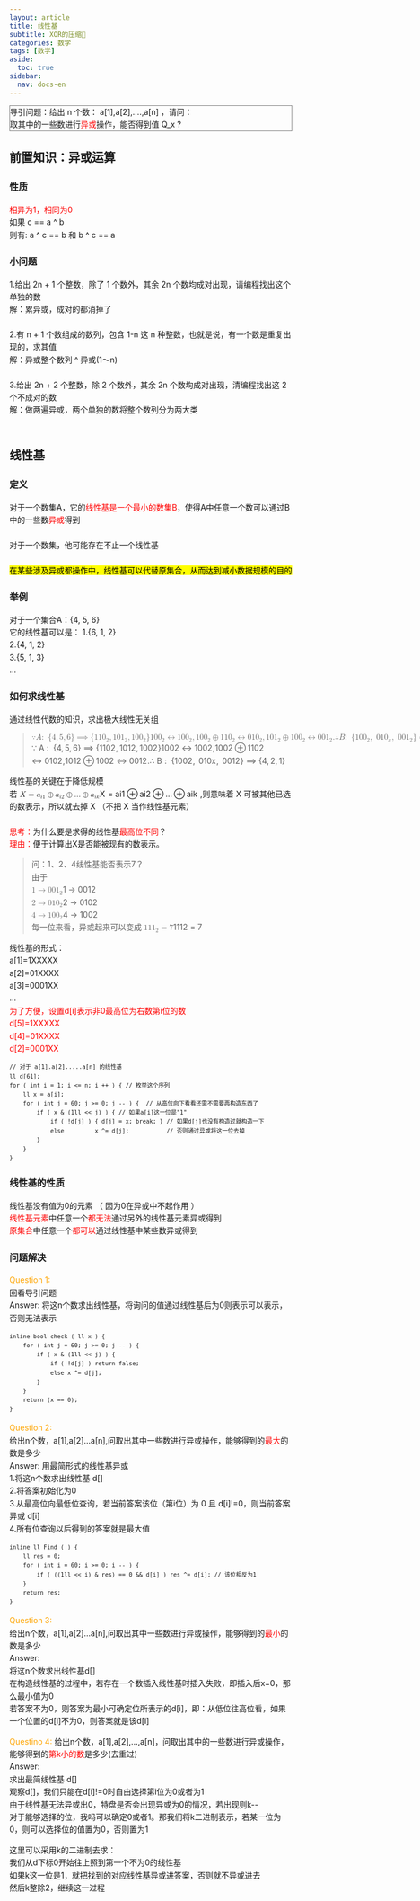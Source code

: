 ```yaml
---
layout: article
title: 线性基
subtitle: XOR的压缩🤔
categories: 数学
tags: [数学]
aside:
  toc: true
sidebar:
  nav: docs-en
---
```


<head>
        <link rel="stylesheet" href="https://cdn.jsdelivr.net/npm/katex@0.10.2/dist/katex.min.css" integrity="sha384-yFRtMMDnQtDRO8rLpMIKrtPCD5jdktao2TV19YiZYWMDkUR5GQZR/NOVTdquEx1j" crossorigin="anonymous">
<link href="https://cdn.jsdelivr.net/npm/katex-copytex@latest/dist/katex-copytex.min.css" rel="stylesheet" type="text/css">
        <link rel="stylesheet" href="https://cdn.jsdelivr.net/gh/Microsoft/vscode/extensions/markdown-language-features/media/markdown.css">
<link rel="stylesheet" href="https://cdn.jsdelivr.net/gh/Microsoft/vscode/extensions/markdown-language-features/media/highlight.css">
	<style>
            body {
                font-family: -apple-system, BlinkMacSystemFont, 'Segoe WPC', 'Segoe UI', system-ui, 'Ubuntu', 'Droid Sans', sans-serif;
                font-size: 14px;
                line-height: 1.6;
            }
	</style>
        <style>
		.task-list-item { list-style-type: none; } .task-list-item-checkbox { margin-left: -20px; vertical-align: middle; }
	</style>
</head>
<body class="vscode-body vscode-light">
        <div style="border: 1px solid grey;">导引问题：给出 n 个数： a[1],a[2],....,a[n] ，请问：<br>取其中的一些数进行<span style="color:red;">异或</span>操作，能否得到值 Q_x ?</div>
<h2 id="前置知识异或运算">前置知识：异或运算</h2>
<h3 id="性质">性质</h3>
<p><span style="color: red;">相异为1，相同为0</span><br>
如果 c == a ^ b <br>
则有: a ^ c == b 和 b ^ c == a <br></p>
<h3 id="小问题">小问题</h3>
<p>1.给出 2n + 1 个整数，除了 1 个数外，其余 2n 个数均成对出现，请编程找出这个单独的数<br>
解：累异或，成对的都消掉了<br><br>
2.有 n + 1 个数组成的数列，包含 1-n 这 n 种整数，也就是说，有一个数是重复出现的，求其值<br>
解：异或整个数列 ^ 异或(1～n)<br><br>
3.给出 2n + 2 个整数，除 2 个数外，其余 2n 个数均成对出现，清编程找出这 2 个不成对的数<br>
解：做两遍异或，两个单独的数将整个数列分为两大类<br><br></p>
<h2 id="线性基">线性基</h2>
<h3 id="定义">定义</h3>
<p>对于一个数集A，它的<span style="color:red;">线性基是一个最小的数集B</span>，使得A中任意一个数可以通过B中的一些数<span style="color:red;">异或</span>得到<br><br>
对于一个数集，他可能存在不止一个线性基<br><br>
<mark>在某些涉及异或都操作中，线性基可以代替原集合，从而达到减小数据规模的目的</mark></p>
<h3 id="举例">举例</h3>
<p>对于一个集合A：{4, 5, 6}<br>
它的线性基可以是：
1.{6, 1, 2}<br>
2.{4, 1, 2}<br>
3.{5, 1, 3}<br>
...<br></p>
<h3 id="如何求线性基">如何求线性基</h3>
<p>通过线性代数的知识，求出极大线性无关组<br></p>
<blockquote>
<p><span class="katex-display"><span class="katex"><span class="katex-mathml"><math xmlns="http://www.w3.org/1998/Math/MathML" display="block"><semantics><mrow><mo>∵</mo><mi>A</mi><mo>:</mo><mtext>  </mtext><mo stretchy="false">{</mo><mn>4</mn><mo separator="true">,</mo><mn>5</mn><mo separator="true">,</mo><mn>6</mn><mo stretchy="false">}</mo><mo>⟹</mo><mo stretchy="false">{</mo><mn>11</mn><msub><mn>0</mn><mn>2</mn></msub><mo separator="true">,</mo><mn>10</mn><msub><mn>1</mn><mn>2</mn></msub><mo separator="true">,</mo><mn>10</mn><msub><mn>0</mn><mn>2</mn></msub><mo stretchy="false">}</mo><mspace linebreak="newline"></mspace><mn>10</mn><msub><mn>0</mn><mn>2</mn></msub><mo>↔</mo><mn>10</mn><msub><mn>0</mn><mn>2</mn></msub><mo separator="true">,</mo><mspace linebreak="newline"></mspace><mn>10</mn><msub><mn>0</mn><mn>2</mn></msub><mo>⊕</mo><mn>11</mn><msub><mn>0</mn><mn>2</mn></msub><mo>↔</mo><mn>01</mn><msub><mn>0</mn><mn>2</mn></msub><mo separator="true">,</mo><mspace linebreak="newline"></mspace><mn>10</mn><msub><mn>1</mn><mn>2</mn></msub><mo>⊕</mo><mn>10</mn><msub><mn>0</mn><mn>2</mn></msub><mo>↔</mo><mn>00</mn><msub><mn>1</mn><mn>2</mn></msub><mi mathvariant="normal">.</mi><mspace linebreak="newline"></mspace><mo>∴</mo><mi>B</mi><mo>:</mo><mtext>  </mtext><mo stretchy="false">{</mo><mn>10</mn><msub><mn>0</mn><mn>2</mn></msub><mo separator="true">,</mo><mtext>  </mtext><mn>01</mn><msub><mn>0</mn><mi>x</mi></msub><mo separator="true">,</mo><mtext>  </mtext><mn>00</mn><msub><mn>1</mn><mn>2</mn></msub><mo stretchy="false">}</mo><mo>⟹</mo><mo stretchy="false">{</mo><mn>4</mn><mo separator="true">,</mo><mn>2</mn><mo separator="true">,</mo><mn>1</mn><mo stretchy="false">}</mo></mrow><annotation encoding="application/x-tex">\because A:\;\{4, 5, 6\}\Longrightarrow \{110_2, 101_2, 100_2\}\\
100_2\leftrightarrow100_2,\\100_2 \oplus 110_2\leftrightarrow010_2,\\101_2\oplus100_2\leftrightarrow001_2.\\
\therefore B:\;\{100_2,\;010_x,\;001_2\}\Longrightarrow\{4, 2, 1\}</annotation></semantics></math></span><span class="katex-html" aria-hidden="true"><span class="base"><span class="strut" style="height:0.69224em;vertical-align:0em;"></span><span class="mrel amsrm">∵</span><span class="mspace" style="margin-right:0.2777777777777778em;"></span></span><span class="base"><span class="strut" style="height:0.68333em;vertical-align:0em;"></span><span class="mord mathnormal">A</span><span class="mspace" style="margin-right:0.2777777777777778em;"></span><span class="mrel">:</span><span class="mspace" style="margin-right:0.2777777777777778em;"></span><span class="mspace" style="margin-right:0.2777777777777778em;"></span></span><span class="base"><span class="strut" style="height:1em;vertical-align:-0.25em;"></span><span class="mopen">{</span><span class="mord">4</span><span class="mpunct">,</span><span class="mspace" style="margin-right:0.16666666666666666em;"></span><span class="mord">5</span><span class="mpunct">,</span><span class="mspace" style="margin-right:0.16666666666666666em;"></span><span class="mord">6</span><span class="mclose">}</span><span class="mspace" style="margin-right:0.2777777777777778em;"></span><span class="mrel">⟹</span><span class="mspace" style="margin-right:0.2777777777777778em;"></span></span><span class="base"><span class="strut" style="height:1em;vertical-align:-0.25em;"></span><span class="mopen">{</span><span class="mord">11</span><span class="mord"><span class="mord">0</span><span class="msupsub"><span class="vlist-t vlist-t2"><span class="vlist-r"><span class="vlist" style="height:0.30110799999999993em;"><span style="top:-2.5500000000000003em;margin-left:0em;margin-right:0.05em;"><span class="pstrut" style="height:2.7em;"></span><span class="sizing reset-size6 size3 mtight"><span class="mord mtight">2</span></span></span></span><span class="vlist-s">​</span></span><span class="vlist-r"><span class="vlist" style="height:0.15em;"><span></span></span></span></span></span></span><span class="mpunct">,</span><span class="mspace" style="margin-right:0.16666666666666666em;"></span><span class="mord">10</span><span class="mord"><span class="mord">1</span><span class="msupsub"><span class="vlist-t vlist-t2"><span class="vlist-r"><span class="vlist" style="height:0.30110799999999993em;"><span style="top:-2.5500000000000003em;margin-left:0em;margin-right:0.05em;"><span class="pstrut" style="height:2.7em;"></span><span class="sizing reset-size6 size3 mtight"><span class="mord mtight">2</span></span></span></span><span class="vlist-s">​</span></span><span class="vlist-r"><span class="vlist" style="height:0.15em;"><span></span></span></span></span></span></span><span class="mpunct">,</span><span class="mspace" style="margin-right:0.16666666666666666em;"></span><span class="mord">10</span><span class="mord"><span class="mord">0</span><span class="msupsub"><span class="vlist-t vlist-t2"><span class="vlist-r"><span class="vlist" style="height:0.30110799999999993em;"><span style="top:-2.5500000000000003em;margin-left:0em;margin-right:0.05em;"><span class="pstrut" style="height:2.7em;"></span><span class="sizing reset-size6 size3 mtight"><span class="mord mtight">2</span></span></span></span><span class="vlist-s">​</span></span><span class="vlist-r"><span class="vlist" style="height:0.15em;"><span></span></span></span></span></span></span><span class="mclose">}</span></span><span class="mspace newline"></span><span class="base"><span class="strut" style="height:0.79444em;vertical-align:-0.15em;"></span><span class="mord">10</span><span class="mord"><span class="mord">0</span><span class="msupsub"><span class="vlist-t vlist-t2"><span class="vlist-r"><span class="vlist" style="height:0.30110799999999993em;"><span style="top:-2.5500000000000003em;margin-left:0em;margin-right:0.05em;"><span class="pstrut" style="height:2.7em;"></span><span class="sizing reset-size6 size3 mtight"><span class="mord mtight">2</span></span></span></span><span class="vlist-s">​</span></span><span class="vlist-r"><span class="vlist" style="height:0.15em;"><span></span></span></span></span></span></span><span class="mspace" style="margin-right:0.2777777777777778em;"></span><span class="mrel">↔</span><span class="mspace" style="margin-right:0.2777777777777778em;"></span></span><span class="base"><span class="strut" style="height:0.8388800000000001em;vertical-align:-0.19444em;"></span><span class="mord">10</span><span class="mord"><span class="mord">0</span><span class="msupsub"><span class="vlist-t vlist-t2"><span class="vlist-r"><span class="vlist" style="height:0.30110799999999993em;"><span style="top:-2.5500000000000003em;margin-left:0em;margin-right:0.05em;"><span class="pstrut" style="height:2.7em;"></span><span class="sizing reset-size6 size3 mtight"><span class="mord mtight">2</span></span></span></span><span class="vlist-s">​</span></span><span class="vlist-r"><span class="vlist" style="height:0.15em;"><span></span></span></span></span></span></span><span class="mpunct">,</span></span><span class="mspace newline"></span><span class="base"><span class="strut" style="height:0.79444em;vertical-align:-0.15em;"></span><span class="mord">10</span><span class="mord"><span class="mord">0</span><span class="msupsub"><span class="vlist-t vlist-t2"><span class="vlist-r"><span class="vlist" style="height:0.30110799999999993em;"><span style="top:-2.5500000000000003em;margin-left:0em;margin-right:0.05em;"><span class="pstrut" style="height:2.7em;"></span><span class="sizing reset-size6 size3 mtight"><span class="mord mtight">2</span></span></span></span><span class="vlist-s">​</span></span><span class="vlist-r"><span class="vlist" style="height:0.15em;"><span></span></span></span></span></span></span><span class="mspace" style="margin-right:0.2222222222222222em;"></span><span class="mbin">⊕</span><span class="mspace" style="margin-right:0.2222222222222222em;"></span></span><span class="base"><span class="strut" style="height:0.79444em;vertical-align:-0.15em;"></span><span class="mord">11</span><span class="mord"><span class="mord">0</span><span class="msupsub"><span class="vlist-t vlist-t2"><span class="vlist-r"><span class="vlist" style="height:0.30110799999999993em;"><span style="top:-2.5500000000000003em;margin-left:0em;margin-right:0.05em;"><span class="pstrut" style="height:2.7em;"></span><span class="sizing reset-size6 size3 mtight"><span class="mord mtight">2</span></span></span></span><span class="vlist-s">​</span></span><span class="vlist-r"><span class="vlist" style="height:0.15em;"><span></span></span></span></span></span></span><span class="mspace" style="margin-right:0.2777777777777778em;"></span><span class="mrel">↔</span><span class="mspace" style="margin-right:0.2777777777777778em;"></span></span><span class="base"><span class="strut" style="height:0.8388800000000001em;vertical-align:-0.19444em;"></span><span class="mord">01</span><span class="mord"><span class="mord">0</span><span class="msupsub"><span class="vlist-t vlist-t2"><span class="vlist-r"><span class="vlist" style="height:0.30110799999999993em;"><span style="top:-2.5500000000000003em;margin-left:0em;margin-right:0.05em;"><span class="pstrut" style="height:2.7em;"></span><span class="sizing reset-size6 size3 mtight"><span class="mord mtight">2</span></span></span></span><span class="vlist-s">​</span></span><span class="vlist-r"><span class="vlist" style="height:0.15em;"><span></span></span></span></span></span></span><span class="mpunct">,</span></span><span class="mspace newline"></span><span class="base"><span class="strut" style="height:0.79444em;vertical-align:-0.15em;"></span><span class="mord">10</span><span class="mord"><span class="mord">1</span><span class="msupsub"><span class="vlist-t vlist-t2"><span class="vlist-r"><span class="vlist" style="height:0.30110799999999993em;"><span style="top:-2.5500000000000003em;margin-left:0em;margin-right:0.05em;"><span class="pstrut" style="height:2.7em;"></span><span class="sizing reset-size6 size3 mtight"><span class="mord mtight">2</span></span></span></span><span class="vlist-s">​</span></span><span class="vlist-r"><span class="vlist" style="height:0.15em;"><span></span></span></span></span></span></span><span class="mspace" style="margin-right:0.2222222222222222em;"></span><span class="mbin">⊕</span><span class="mspace" style="margin-right:0.2222222222222222em;"></span></span><span class="base"><span class="strut" style="height:0.79444em;vertical-align:-0.15em;"></span><span class="mord">10</span><span class="mord"><span class="mord">0</span><span class="msupsub"><span class="vlist-t vlist-t2"><span class="vlist-r"><span class="vlist" style="height:0.30110799999999993em;"><span style="top:-2.5500000000000003em;margin-left:0em;margin-right:0.05em;"><span class="pstrut" style="height:2.7em;"></span><span class="sizing reset-size6 size3 mtight"><span class="mord mtight">2</span></span></span></span><span class="vlist-s">​</span></span><span class="vlist-r"><span class="vlist" style="height:0.15em;"><span></span></span></span></span></span></span><span class="mspace" style="margin-right:0.2777777777777778em;"></span><span class="mrel">↔</span><span class="mspace" style="margin-right:0.2777777777777778em;"></span></span><span class="base"><span class="strut" style="height:0.79444em;vertical-align:-0.15em;"></span><span class="mord">00</span><span class="mord"><span class="mord">1</span><span class="msupsub"><span class="vlist-t vlist-t2"><span class="vlist-r"><span class="vlist" style="height:0.30110799999999993em;"><span style="top:-2.5500000000000003em;margin-left:0em;margin-right:0.05em;"><span class="pstrut" style="height:2.7em;"></span><span class="sizing reset-size6 size3 mtight"><span class="mord mtight">2</span></span></span></span><span class="vlist-s">​</span></span><span class="vlist-r"><span class="vlist" style="height:0.15em;"><span></span></span></span></span></span></span><span class="mord">.</span></span><span class="mspace newline"></span><span class="base"><span class="strut" style="height:0.69224em;vertical-align:0em;"></span><span class="mrel amsrm">∴</span><span class="mspace" style="margin-right:0.2777777777777778em;"></span></span><span class="base"><span class="strut" style="height:0.68333em;vertical-align:0em;"></span><span class="mord mathnormal" style="margin-right:0.05017em;">B</span><span class="mspace" style="margin-right:0.2777777777777778em;"></span><span class="mrel">:</span><span class="mspace" style="margin-right:0.2777777777777778em;"></span><span class="mspace" style="margin-right:0.2777777777777778em;"></span></span><span class="base"><span class="strut" style="height:1em;vertical-align:-0.25em;"></span><span class="mopen">{</span><span class="mord">10</span><span class="mord"><span class="mord">0</span><span class="msupsub"><span class="vlist-t vlist-t2"><span class="vlist-r"><span class="vlist" style="height:0.30110799999999993em;"><span style="top:-2.5500000000000003em;margin-left:0em;margin-right:0.05em;"><span class="pstrut" style="height:2.7em;"></span><span class="sizing reset-size6 size3 mtight"><span class="mord mtight">2</span></span></span></span><span class="vlist-s">​</span></span><span class="vlist-r"><span class="vlist" style="height:0.15em;"><span></span></span></span></span></span></span><span class="mpunct">,</span><span class="mspace" style="margin-right:0.2777777777777778em;"></span><span class="mspace" style="margin-right:0.16666666666666666em;"></span><span class="mord">01</span><span class="mord"><span class="mord">0</span><span class="msupsub"><span class="vlist-t vlist-t2"><span class="vlist-r"><span class="vlist" style="height:0.151392em;"><span style="top:-2.5500000000000003em;margin-left:0em;margin-right:0.05em;"><span class="pstrut" style="height:2.7em;"></span><span class="sizing reset-size6 size3 mtight"><span class="mord mathnormal mtight">x</span></span></span></span><span class="vlist-s">​</span></span><span class="vlist-r"><span class="vlist" style="height:0.15em;"><span></span></span></span></span></span></span><span class="mpunct">,</span><span class="mspace" style="margin-right:0.2777777777777778em;"></span><span class="mspace" style="margin-right:0.16666666666666666em;"></span><span class="mord">00</span><span class="mord"><span class="mord">1</span><span class="msupsub"><span class="vlist-t vlist-t2"><span class="vlist-r"><span class="vlist" style="height:0.30110799999999993em;"><span style="top:-2.5500000000000003em;margin-left:0em;margin-right:0.05em;"><span class="pstrut" style="height:2.7em;"></span><span class="sizing reset-size6 size3 mtight"><span class="mord mtight">2</span></span></span></span><span class="vlist-s">​</span></span><span class="vlist-r"><span class="vlist" style="height:0.15em;"><span></span></span></span></span></span></span><span class="mclose">}</span><span class="mspace" style="margin-right:0.2777777777777778em;"></span><span class="mrel">⟹</span><span class="mspace" style="margin-right:0.2777777777777778em;"></span></span><span class="base"><span class="strut" style="height:1em;vertical-align:-0.25em;"></span><span class="mopen">{</span><span class="mord">4</span><span class="mpunct">,</span><span class="mspace" style="margin-right:0.16666666666666666em;"></span><span class="mord">2</span><span class="mpunct">,</span><span class="mspace" style="margin-right:0.16666666666666666em;"></span><span class="mord">1</span><span class="mclose">}</span></span></span></span></span></p>
</blockquote>
<p>线性基的关键在于降低规模<br>
若 <span class="katex"><span class="katex-mathml"><math xmlns="http://www.w3.org/1998/Math/MathML"><semantics><mrow><mi>X</mi><mo>=</mo><msub><mi>a</mi><mrow><mi>i</mi><mn>1</mn></mrow></msub><mo>⊕</mo><msub><mi>a</mi><mrow><mi>i</mi><mn>2</mn></mrow></msub><mo>⊕</mo><mi mathvariant="normal">.</mi><mi mathvariant="normal">.</mi><mi mathvariant="normal">.</mi><mo>⊕</mo><msub><mi>a</mi><mrow><mi>i</mi><mi>k</mi></mrow></msub></mrow><annotation encoding="application/x-tex">X=a_{i1}\oplus a_{i2}\oplus ...\oplus a_{ik}</annotation></semantics></math></span><span class="katex-html" aria-hidden="true"><span class="base"><span class="strut" style="height:0.68333em;vertical-align:0em;"></span><span class="mord mathnormal" style="margin-right:0.07847em;">X</span><span class="mspace" style="margin-right:0.2777777777777778em;"></span><span class="mrel">=</span><span class="mspace" style="margin-right:0.2777777777777778em;"></span></span><span class="base"><span class="strut" style="height:0.73333em;vertical-align:-0.15em;"></span><span class="mord"><span class="mord mathnormal">a</span><span class="msupsub"><span class="vlist-t vlist-t2"><span class="vlist-r"><span class="vlist" style="height:0.31166399999999994em;"><span style="top:-2.5500000000000003em;margin-left:0em;margin-right:0.05em;"><span class="pstrut" style="height:2.7em;"></span><span class="sizing reset-size6 size3 mtight"><span class="mord mtight"><span class="mord mathnormal mtight">i</span><span class="mord mtight">1</span></span></span></span></span><span class="vlist-s">​</span></span><span class="vlist-r"><span class="vlist" style="height:0.15em;"><span></span></span></span></span></span></span><span class="mspace" style="margin-right:0.2222222222222222em;"></span><span class="mbin">⊕</span><span class="mspace" style="margin-right:0.2222222222222222em;"></span></span><span class="base"><span class="strut" style="height:0.73333em;vertical-align:-0.15em;"></span><span class="mord"><span class="mord mathnormal">a</span><span class="msupsub"><span class="vlist-t vlist-t2"><span class="vlist-r"><span class="vlist" style="height:0.31166399999999994em;"><span style="top:-2.5500000000000003em;margin-left:0em;margin-right:0.05em;"><span class="pstrut" style="height:2.7em;"></span><span class="sizing reset-size6 size3 mtight"><span class="mord mtight"><span class="mord mathnormal mtight">i</span><span class="mord mtight">2</span></span></span></span></span><span class="vlist-s">​</span></span><span class="vlist-r"><span class="vlist" style="height:0.15em;"><span></span></span></span></span></span></span><span class="mspace" style="margin-right:0.2222222222222222em;"></span><span class="mbin">⊕</span><span class="mspace" style="margin-right:0.2222222222222222em;"></span></span><span class="base"><span class="strut" style="height:0.66666em;vertical-align:-0.08333em;"></span><span class="mord">...</span><span class="mspace" style="margin-right:0.2222222222222222em;"></span><span class="mbin">⊕</span><span class="mspace" style="margin-right:0.2222222222222222em;"></span></span><span class="base"><span class="strut" style="height:0.58056em;vertical-align:-0.15em;"></span><span class="mord"><span class="mord mathnormal">a</span><span class="msupsub"><span class="vlist-t vlist-t2"><span class="vlist-r"><span class="vlist" style="height:0.33610799999999996em;"><span style="top:-2.5500000000000003em;margin-left:0em;margin-right:0.05em;"><span class="pstrut" style="height:2.7em;"></span><span class="sizing reset-size6 size3 mtight"><span class="mord mtight"><span class="mord mathnormal mtight" style="margin-right:0.03148em;">ik</span></span></span></span></span><span class="vlist-s">​</span></span><span class="vlist-r"><span class="vlist" style="height:0.15em;"><span></span></span></span></span></span></span></span></span></span> ,则意味着 X 可被其他已选的数表示，所以就去掉 X （不把 X 当作线性基元素）<br><br>
<span style="color:red;">思考：</span>为什么要是求得的线性基<span style="color:red;">最高位不同</span>？<br>
<span style="color:red;">理由：</span>便于计算出X是否能被现有的数表示。<br></p>
<blockquote>
<p>问：1、2、4线性基能否表示7？<br>
由于<br>
<span class="katex"><span class="katex-mathml"><math xmlns="http://www.w3.org/1998/Math/MathML"><semantics><mrow><mn>1</mn><mo>→</mo><mn>00</mn><msub><mn>1</mn><mn>2</mn></msub></mrow><annotation encoding="application/x-tex">1\rightarrow001_2</annotation></semantics></math></span><span class="katex-html" aria-hidden="true"><span class="base"><span class="strut" style="height:0.64444em;vertical-align:0em;"></span><span class="mord">1</span><span class="mspace" style="margin-right:0.2777777777777778em;"></span><span class="mrel">→</span><span class="mspace" style="margin-right:0.2777777777777778em;"></span></span><span class="base"><span class="strut" style="height:0.79444em;vertical-align:-0.15em;"></span><span class="mord">00</span><span class="mord"><span class="mord">1</span><span class="msupsub"><span class="vlist-t vlist-t2"><span class="vlist-r"><span class="vlist" style="height:0.30110799999999993em;"><span style="top:-2.5500000000000003em;margin-left:0em;margin-right:0.05em;"><span class="pstrut" style="height:2.7em;"></span><span class="sizing reset-size6 size3 mtight"><span class="mord mtight">2</span></span></span></span><span class="vlist-s">​</span></span><span class="vlist-r"><span class="vlist" style="height:0.15em;"><span></span></span></span></span></span></span></span></span></span><br>
<span class="katex"><span class="katex-mathml"><math xmlns="http://www.w3.org/1998/Math/MathML"><semantics><mrow><mn>2</mn><mo>→</mo><mn>01</mn><msub><mn>0</mn><mn>2</mn></msub></mrow><annotation encoding="application/x-tex">2\rightarrow010_2</annotation></semantics></math></span><span class="katex-html" aria-hidden="true"><span class="base"><span class="strut" style="height:0.64444em;vertical-align:0em;"></span><span class="mord">2</span><span class="mspace" style="margin-right:0.2777777777777778em;"></span><span class="mrel">→</span><span class="mspace" style="margin-right:0.2777777777777778em;"></span></span><span class="base"><span class="strut" style="height:0.79444em;vertical-align:-0.15em;"></span><span class="mord">01</span><span class="mord"><span class="mord">0</span><span class="msupsub"><span class="vlist-t vlist-t2"><span class="vlist-r"><span class="vlist" style="height:0.30110799999999993em;"><span style="top:-2.5500000000000003em;margin-left:0em;margin-right:0.05em;"><span class="pstrut" style="height:2.7em;"></span><span class="sizing reset-size6 size3 mtight"><span class="mord mtight">2</span></span></span></span><span class="vlist-s">​</span></span><span class="vlist-r"><span class="vlist" style="height:0.15em;"><span></span></span></span></span></span></span></span></span></span><br>
<span class="katex"><span class="katex-mathml"><math xmlns="http://www.w3.org/1998/Math/MathML"><semantics><mrow><mn>4</mn><mo>→</mo><mn>10</mn><msub><mn>0</mn><mn>2</mn></msub></mrow><annotation encoding="application/x-tex">4\rightarrow100_2</annotation></semantics></math></span><span class="katex-html" aria-hidden="true"><span class="base"><span class="strut" style="height:0.64444em;vertical-align:0em;"></span><span class="mord">4</span><span class="mspace" style="margin-right:0.2777777777777778em;"></span><span class="mrel">→</span><span class="mspace" style="margin-right:0.2777777777777778em;"></span></span><span class="base"><span class="strut" style="height:0.79444em;vertical-align:-0.15em;"></span><span class="mord">10</span><span class="mord"><span class="mord">0</span><span class="msupsub"><span class="vlist-t vlist-t2"><span class="vlist-r"><span class="vlist" style="height:0.30110799999999993em;"><span style="top:-2.5500000000000003em;margin-left:0em;margin-right:0.05em;"><span class="pstrut" style="height:2.7em;"></span><span class="sizing reset-size6 size3 mtight"><span class="mord mtight">2</span></span></span></span><span class="vlist-s">​</span></span><span class="vlist-r"><span class="vlist" style="height:0.15em;"><span></span></span></span></span></span></span></span></span></span><br>
每一位来看，异或起来可以变成 <span class="katex"><span class="katex-mathml"><math xmlns="http://www.w3.org/1998/Math/MathML"><semantics><mrow><mn>11</mn><msub><mn>1</mn><mn>2</mn></msub><mo>=</mo><mn>7</mn></mrow><annotation encoding="application/x-tex">111_2=7</annotation></semantics></math></span><span class="katex-html" aria-hidden="true"><span class="base"><span class="strut" style="height:0.79444em;vertical-align:-0.15em;"></span><span class="mord">11</span><span class="mord"><span class="mord">1</span><span class="msupsub"><span class="vlist-t vlist-t2"><span class="vlist-r"><span class="vlist" style="height:0.30110799999999993em;"><span style="top:-2.5500000000000003em;margin-left:0em;margin-right:0.05em;"><span class="pstrut" style="height:2.7em;"></span><span class="sizing reset-size6 size3 mtight"><span class="mord mtight">2</span></span></span></span><span class="vlist-s">​</span></span><span class="vlist-r"><span class="vlist" style="height:0.15em;"><span></span></span></span></span></span></span><span class="mspace" style="margin-right:0.2777777777777778em;"></span><span class="mrel">=</span><span class="mspace" style="margin-right:0.2777777777777778em;"></span></span><span class="base"><span class="strut" style="height:0.64444em;vertical-align:0em;"></span><span class="mord">7</span></span></span></span></p>
</blockquote>
<p>线性基的形式：<br>
a[1]=1XXXXX<br>
a[2]=01XXXX<br>
a[3]=0001XX<br>
...<br>
<span style="color:red;">为了方便，设置d[i]表示非0最高位为右数第i位的数<br>
d[5]=1XXXXX<br>
d[4]=01XXXX<br>
d[2]=0001XX  </span></p>
<pre><code><code><div>// 对于 a[1].a[2].....a[n] 的线性基
ll d[61];
for ( int i = 1; i &lt;= n; i ++ ) { // 枚举这个序列
	ll x = a[i];
	for ( int j = 60; j &gt;= 0; j -- ) {  // 从高位向下看看还需不需要再构造东西了
		if ( x &amp; (1ll &lt;&lt; j) ) { // 如果a[i]这一位是&quot;1&quot;
			if ( !d[j] ) { d[j] = x; break; } // 如果d[j]也没有构造过就构造一下
			else         x ^= d[j];           // 否则通过异或将这一位去掉
		}
	}
}
</div></code></code></pre>
<h3 id="线性基的性质">线性基的性质</h3>
<p>线性基没有值为0的元素 （ 因为0在异或中不起作用 ）<br>
<span style="color:red;">线性基元素</span>中任意一个<span style="color: red;">都无法</span>通过另外的线性基元素异或得到<br>
<span style="color:red;">原集合</span>中任意一个<span style="color: red;">都可以</span>通过线性基中某些数异或得到</p>
<h3 id="问题解决">问题解决</h3>
<p><span style="color: orange;">Question 1:</span><br>
回看导引问题<br>
Answer: 将这n个数求出线性基，将询问的值通过线性基后为0则表示可以表示，否则无法表示</p>
<pre><code><code><div>inline bool check ( ll x ) {
	for ( int j = 60; j &gt;= 0; j -- ) {
		if ( x &amp; (1ll &lt;&lt; j) ) {
			if ( !d[j] ) return false;
			else x ^= d[j];
		}
	}
	return (x == 0);
}
</div></code></code></pre>
<p><span style="color: orange;">Question 2:</span><br>
给出n个数，a[1],a[2]...a[n],问取出其中一些数进行异或操作，能够得到的<span style="color: red;">最大</span>的数是多少<br>
Answer: 用最简形式的线性基异或<br>
1.将这n个数求出线性基 d[]<br>
2.将答案初始化为0<br>
3.从最高位向最低位查询，若当前答案该位（第i位）为 0 且 d[i]!=0，则当前答案异或 d[i]<br>
4.所有位查询以后得到的答案就是最大值</p>
<pre><code><code><div>inline ll Find ( ) {
	ll res = 0;
	for ( int i = 60; i &gt;= 0; i -- ) {
		if ( ((1ll &lt;&lt; i) &amp; res) == 0 &amp;&amp; d[i] ) res ^= d[i]; // 该位相反为1
	}
	return res;
}
</div></code></code></pre>
<p><span style="color: orange;">Question 3:</span><br>
给出n个数，a[1],a[2]...a[n],问取出其中一些数进行异或操作，能够得到的<span style="color: red;">最小</span>的数是多少<br>
Answer:<br>
将这n个数求出线性基d[]<br>
在构造线性基的过程中，若存在一个数插入线性基时插入失败，即插入后x=0，那么最小值为0<br>
若答案不为0，则答案为最小可确定位所表示的d[i]，即：从低位往高位看，如果一个位置的d[i]不为0，则答案就是该d[i]</p>
<p><span style="color: orange;">Questino 4:</span>
给出n个数，a[1],a[2],...,a[n]，问取出其中的一些数进行异或操作，能够得到的<span style="color: red;">第k小的数</span>是多少(去重过)<br>
Answer:<br>
求出最简线性基 d[]<br>
观察d[]，我们只能在d[i]!=0时自由选择第i位为0或者为1<br>
由于线性基无法异或出0，特盘是否会出现异或为0的情况，若出现则k--<br>
对于能够选择的位，我吗可以确定0或者1。那我们将k二进制表示，若某一位为0，则可以选择位的值置为0，否则置为1</p>
<p>这里可以采用k的二进制去求：<br>
我们从d下标0开始往上照到第一个不为0的线性基<br>
如果k这一位是1，就把找到的对应线性基异或进答案，否则就不异或进去<br>
然后k整除2，继续这一过程</p>
    </body>
